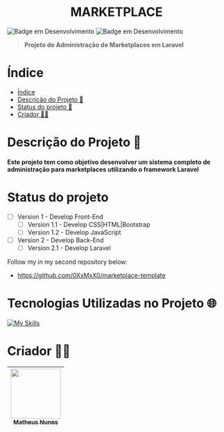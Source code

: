 <h1 align="center">
  MARKETPLACE
</h1>

![Badge em Desenvolvimento](http://img.shields.io/static/v1?label=VERSÃO&message=1.0.1&color=A03D99&style=for-the-badge)
![Badge em Desenvolvimento](http://img.shields.io/static/v1?label=DATA%20DA%20CRIAÇÃO&message=NOV/23&color=A03D99&style=for-the-badge)

> **Projeto de Administração de Marketplaces em Laravel**

# Índice 
* [Índice](#índice)
* [Descrição do Projeto 🎯](#descrição-do-projeto-)
* [Status do projeto 🎯](#status-do-projeto-)
* [Criador 🐱‍👤](#criador-)

# Descrição do Projeto 🎯
#### Este projeto tem como objetivo desenvolver um sistema completo de administração para marketplaces utilizando o framework Laravel

# Status do projeto
- [ ] Version 1 - Develop Front-End
    - [ ] Version 1.1 - Develop CSS|HTML|Bootstrap
    - [ ] Version 1.2 - Develop JavaScript
- [ ] Version 2 - Develop Back-End
    - [ ] Version 2.1 - Develop Laravel

Follow my in my second repository below:
- https://github.com/0XxMxX0/marketplace-template

# Tecnologias Utilizadas no Projeto 🌐
[![My Skills](https://skills.thijs.gg/icons?i=laravel,html,bootstrap&theme=dark)](https://skills.thijs.gg)

# Criador 🐱‍👤

| [<img src="https://avatars.githubusercontent.com/u/83671782?v=4" width=115><br><sub>Matheus Nunes</sub>](https://github.com/0XxMxX0)
| :---: 
